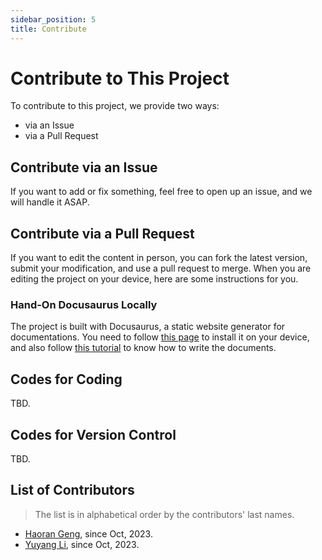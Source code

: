 ```yaml
---
sidebar_position: 5
title: Contribute
---
```


# Contribute to This Project

To contribute to this project, we provide two ways:

- via an Issue
- via a Pull Request

## Contribute via an Issue

If you want to add or fix something, feel free to open up an issue, and we will handle it ASAP.

## Contribute via a Pull Request

If you want to edit the content in person, you can fork the latest version, submit your modification, and use a pull request to merge. When you are editing the project on your device, here are some instructions for you.

### Hand-On Docusaurus Locally

The project is built with Docusaurus, a static website generator for documentations. You need to follow [this page](https://docusaurus.io/zh-CN/docs/installation) to install it on your device, and also follow [this tutorial](https://docusaurus.io/zh-CN/docs/category/guides) to know how to write the documents.

## Codes for Coding

TBD.

## Codes for Version Control

TBD.

## List of Contributors

> The list is in alphabetical order by the contributors' last names.

- [Haoran Geng](https://geng-haoran.github.io/), since Oct, 2023.
- [Yuyang Li](https://yuyangli.com/), since Oct, 2023.

